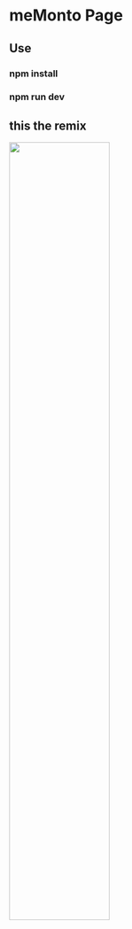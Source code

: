 # meMonto Page
## Use 
### npm install
### npm run dev
<h2>this the remix</h2>
<img align="center" src="https://www.channelfutures.com/files/2018/02/DevOps-2018_0.jpg" width="60%"/>
